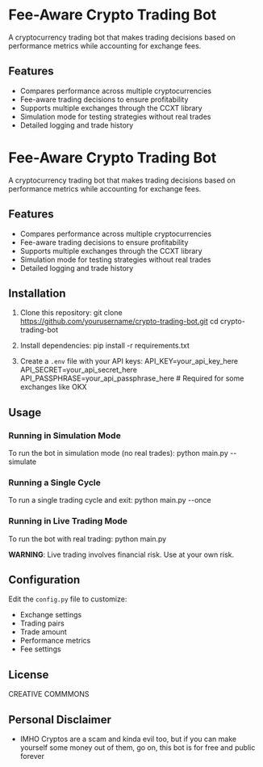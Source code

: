 # Fee-Aware Crypto Trading Bot

A cryptocurrency trading bot that makes trading decisions based on performance metrics while accounting for exchange fees.

## Features

- Compares performance across multiple cryptocurrencies
- Fee-aware trading decisions to ensure profitability
- Supports multiple exchanges through the CCXT library
- Simulation mode for testing strategies without real trades
- Detailed logging and trade history
# Fee-Aware Crypto Trading Bot

A cryptocurrency trading bot that makes trading decisions based on performance metrics while accounting for exchange fees.

## Features

- Compares performance across multiple cryptocurrencies
- Fee-aware trading decisions to ensure profitability
- Supports multiple exchanges through the CCXT library
- Simulation mode for testing strategies without real trades
- Detailed logging and trade history

## Installation

1. Clone this repository:
git clone https://github.com/yourusername/crypto-trading-bot.git cd crypto-trading-bot


2. Install dependencies:
pip install -r requirements.txt

3. Create a `.env` file with your API keys:
API_KEY=your_api_key_here API_SECRET=your_api_secret_here API_PASSPHRASE=your_api_passphrase_here # Required for some exchanges like OKX

## Usage

### Running in Simulation Mode

To run the bot in simulation mode (no real trades):
python main.py --simulate


### Running a Single Cycle

To run a single trading cycle and exit:
python main.py --once

### Running in Live Trading Mode

To run the bot with real trading:
python main.py

**WARNING**: Live trading involves financial risk. Use at your own risk.

## Configuration

Edit the `config.py` file to customize:

- Exchange settings
- Trading pairs
- Trade amount
- Performance metrics
- Fee settings

## License

CREATIVE COMMMONS

## Personal Disclaimer

- IMHO Cryptos are a scam and kinda evil too, but if you can make yourself some money out of them, go on, this bot is for free and public forever
